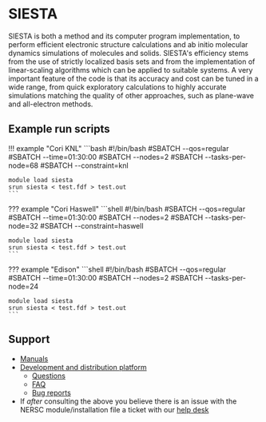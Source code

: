 # SIESTA

SIESTA is both a method and its computer program implementation, to
perform efficient electronic structure calculations and ab initio
molecular dynamics simulations of molecules and solids. SIESTA's
efficiency stems from the use of strictly localized basis sets and
from the implementation of linear-scaling algorithms which can be
applied to suitable systems. A very important feature of the code is
that its accuracy and cost can be tuned in a wide range, from quick
exploratory calculations to highly accurate simulations matching the
quality of other approaches, such as plane-wave and all-electron
methods.

## Example run scripts

!!! example "Cori KNL"
	```bash
	#!/bin/bash
	#SBATCH --qos=regular
	#SBATCH --time=01:30:00
	#SBATCH --nodes=2
	#SBATCH --tasks-per-node=68
	#SBATCH --constraint=knl

	module load siesta
	srun siesta < test.fdf > test.out
	```

??? example "Cori Haswell"
    ```shell
	#!/bin/bash
	#SBATCH --qos=regular
	#SBATCH --time=01:30:00
	#SBATCH --nodes=2
	#SBATCH --tasks-per-node=32
	#SBATCH --constraint=haswell

	module load siesta
	srun siesta < test.fdf > test.out
    ```

??? example "Edison"
    ```shell
	#!/bin/bash
    #SBATCH --qos=regular
    #SBATCH --time=01:30:00
    #SBATCH --nodes=2
    #SBATCH --tasks-per-node=24

    module load siesta
    srun siesta < test.fdf > test.out
    ```

## Support

* [Manuals](https://departments.icmab.es/leem/siesta/Documentation/Manuals/manuals.html)
* [Development and distribution platform](https://launchpad.net/siesta)
    * [Questions](https://answers.launchpad.net/siesta)
    * [FAQ](https://answers.launchpad.net/siesta/+faqs)
    * [Bug reports](https://bugs.launchpad.net/siesta)
* If *after* consulting the above you believe there is an issue with
  the NERSC module/installation file a ticket with
  our [help desk](https://help.nersc.gov)
